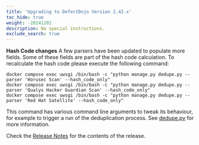 ```yaml
---
title: 'Upgrading to DefectDojo Version 2.42.x'
toc_hide: true
weight: -20241202
description: No special instructions.
exclude_search: true
---
```


**Hash Code changes**
A few parsers have been updated to populate more fields. Some of these fields are part of the hash code calculation. To recalculate the hash code please execute the following command:

    docker compose exec uwsgi /bin/bash -c "python manage.py dedupe.py --parser 'Horusec Scan' --hash_code_only"
    docker compose exec uwsgi /bin/bash -c "python manage.py dedupe.py --parser 'Qualys Hacker Guardian Scan' --hash_code_only"
    docker compose exec uwsgi /bin/bash -c "python manage.py dedupe.py --parser 'Red Hat Satellite' --hash_code_only"

This command has various command line arguments to tweak its behaviour, for example to trigger a run of the deduplication process.
See [dedupe.py](https://github.com/DefectDojo/django-DefectDojo/blob/master/dojo/management/commands/dedupe.py) for more information.

Check the [Release Notes](https://github.com/DefectDojo/django-DefectDojo/releases/tag/2.42.0) for the contents of the release.

